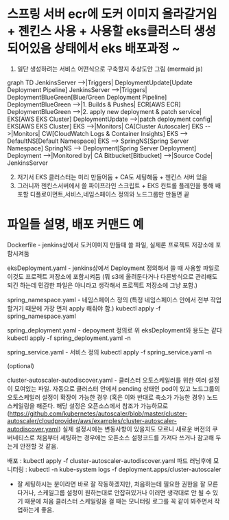 # 스프링 서버 ecr에 도커 이미지 올라갈거임 + 젠킨스 사용 + 사용할 eks클러스터 생성되어있음 상태에서 eks 배포과정 ~

1. 일단 생성하려는 서비스 어떤식으로 구축할지 추상도안 그림 (mermaid js)

graph TD
    JenkinsServer -->|Triggers| DeploymentUpdate[Update Deployment Pipeline]
    JenkinsServer -->|Triggers| DeploymentBlueGreen[Blue/Green Deployment Pipeline]
    DeploymentBlueGreen -->|1. Builds & Pushes| ECR[AWS ECR]
    DeploymentBlueGreen -->|2. apply new deployment & patch service| EKS[AWS EKS Cluster]
    DeploymentUpdate -->|patch deployment config| EKS[AWS EKS Cluster]
    EKS -->|Monitors| CA[Cluster Autoscaler]
    EKS -->|Monitors| CW[CloudWatch Logs & Container Insights]
    EKS --> DefaultNS[Default Namespace]
    EKS --> SpringNS[Spring Server Namespace]
    SpringNS --> Deployment[Spring Server Deployment]
    Deployment -->|Monitored by| CA
    Bitbucket[Bitbucket] -->|Source Code| JenkinsServer

2. 저기서 EKS 클러스터는 미리 만들어둠 + CA도 세팅해둠 + 젠킨스 서버 있음
3. 그러니까 젠킨스서버에서 쓸 파이프라인 스크립트 + EKS 컨트롤 플레인을 통해 배포할 디플로이먼트,서비스,네임스페이스 정의와 노드그룹만 만들면 끝

# 파일들 설명, 배포 커맨드 예

Dockerfile - jenkins상에서 도커이미지 만들때 쓸 파일, 실제론 프로젝트 저장소에 포함시켜둠

eksDeployment.yaml - jenkins상에서 Deployment 정의해서 쓸 때 사용할 파일로 이것도 프로젝트 저장소에 포함시켜둠 (뭐 s3에 올려둔다거나 다른방식으로 관리해도 되긴 하는데 민감한 파일은 아니라고 생각해서 프로젝트 저장소에 그냥 포함.)

spring_namespace.yaml - 네임스페이스 정의 (특정 네임스페이스 안에서 전부 작업 할거기 때문에 가장 먼저 apply 해줘야 함.)
kubectl apply -f spring_namespace.yaml

spring_deployment.yaml - depoyment 정의로 위 eksDeployment와 용도는 같다
kubectl apply -f spring_deployment.yaml -n <namespace>

spring_service.yaml - 서비스 정의
kubectl apply -f spring_service.yaml -n <namespace>

(optional)

cluster-autoscaler-autodiscover.yaml - 클러스터 오토스케일러를 위한 여러 설정이 모여있는 파일. 자동으로 클러스터 안에서 pending 상태인 pod이 있고 노드그룹의 오토스케일러 설정이 확장이 가능한 경우 (혹은 이와 반대로 축소가 가능한 경우) 노드 스케일링을 해준다. 해당 설정은 오픈소스에서 참조가 가능하므로(https://github.com/kubernetes/autoscaler/blob/master/cluster-autoscaler/cloudprovider/aws/examples/cluster-autoscaler-autodiscover.yaml) 실제 설정시에는 변동사항이 있을지도 모르니 새로운 버전의 쿠버네티스로 처음부터 세팅하는 경우에는 오픈소스 설정코드를 가져다 쓰거나 참고해 두는게 안전할 것 같음.

배포 : kubectl apply -f cluster-autoscaler-autodiscover.yaml
파드 러닝후에 모니터링 : kubectl -n kube-system logs -f deployment.apps/cluster-autoscaler
* 잘 세팅하시는 분이라면 바로 잘 작동하겠지만, 처음하는데 필요한 권한을 잘 모른다거나, 스케일그룹 설정이 원하는대로 안잡혀있거나 이러면 생각대로 안 될 수 있기 때문에 처음 클러스터 스케일링을 걸 때는 모니터링 로그를 꼭 같이 봐주면서 작업하는게 좋음.



